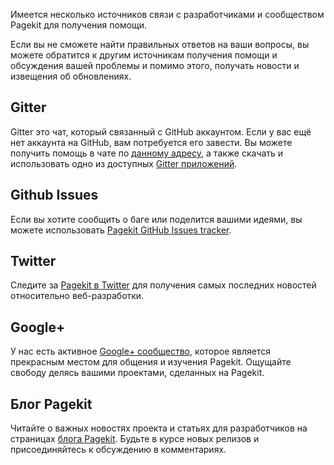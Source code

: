 <p class="uk-article-lead">Имеется несколько источников связи с разработчиками и сообществом Pagekit для получения помощи.</p>

Если вы не сможете найти правильных ответов на ваши вопросы, вы можете обратится к другим источникам получения помощи и обсуждения вашей проблемы и помимо этого, получать новости и извещения об обновлениях.

## Gitter

Gitter это чат, который связанный с GitHub аккаунтом. Если у вас ещё нет аккаунта на GitHub, вам потребуется его завести. Вы можете получить помощь в чате по [данному адресу](https://gitter.im/pagekit/pagekit), а также скачать и использовать одно из доступных [Gitter приложений](https://gitter.im/apps).

## Github Issues

Если вы хотите сообщить о баге или поделится вашими идеями, вы можете использовать [Pagekit GitHub Issues tracker](https://github.com/pagekit/pagekit/issues).

## Twitter

Следите за [Pagekit в Twitter](https://twitter.com/pagekit) для получения самых последних новостей относительно веб-разработки.

## Google+

У нас есть активное [Google+ сообщество](https://plus.google.com/communities/104125443335488004107), которое является прекрасным местом для общения и изучения Pagekit. Ощущайте свободу делясь вашими проектами, сделанных на Pagekit.

## Блог Pagekit

Читайте о важных новостях проекта и статьях для разработчиков на страницах [блога Pagekit](http://pagekit.com/blog). Будьте в курсе новых релизов и присоединяйтесь к обсуждению в комментариях.

